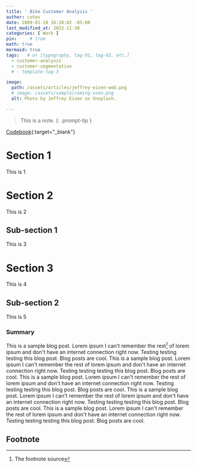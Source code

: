 ```yaml
---
title: ' Bike Customer Analysis '
author: cotes
date: 2009-01-10 16:20:02 -05:00
last_modified_at: 2023-11-30
categories: [ Work ]
pin:     # true
math: true
mermaid: true
tags:   # or [typography, tag-01, tag-02, etc.]
  - customer-analysis
  - customer-segmentation
  # - template-tag-3

image: 
  path: /assets/articles/jeffrey-eisen-web.png
  # image: /assets/sample/coming-soon.png
  alt: Photo by Jeffrey Eisen on Unsplash.

---
```



> This is a note.
{: .prompt-tip }




[Codebook](/assets/docs/paper1.pdf){:target="_blank"}


# Section 1

  This is 1

# Section 2

  This is 2

## Sub-section 1

  This is 3


# Section 3
  
  This is 4

## Sub-section 2

  This is 5





### Summary


This is a sample blog post. Lorem ipsum I can't remember the rest[^1] of lorem ipsum and don't have an internet connection right now. Testing testing testing this blog post. Blog posts are cool. This is a sample blog post. Lorem ipsum I can't remember the rest of lorem ipsum and don't have an internet connection right now. Testing testing testing this blog post. Blog posts are cool. This is a sample blog post. Lorem ipsum I can't remember the rest of lorem ipsum and don't have an internet connection right now. Testing testing testing this blog post. Blog posts are cool. This is a sample blog post. Lorem ipsum I can't remember the rest of lorem ipsum and don't have an internet connection right now. Testing testing testing this blog post. Blog posts are cool. This is a sample blog post. Lorem ipsum I can't remember the rest of lorem ipsum and don't have an internet connection right now. Testing testing testing this blog post. Blog posts are cool. 

























## Footnote

[^1]: The footnote source
[^2]: The 2nd footnote source


















